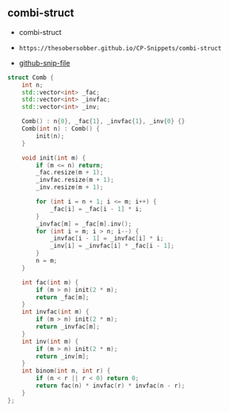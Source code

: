 
## combi-struct

- combi-struct
- ```
  https://thesobersobber.github.io/CP-Snippets/combi-struct
  ```
- [github-snip-file](https://github.com/theSoberSobber/CP-Snippets/blob/main/snippets.json#L1051)

```cpp
struct Comb {
    int n;
    std::vector<int> _fac;
    std::vector<int> _invfac;
    std::vector<int> _inv;

    Comb() : n{0}, _fac{1}, _invfac{1}, _inv{0} {}
    Comb(int n) : Comb() {
        init(n);
    }

    void init(int m) {
        if (m <= n) return;
        _fac.resize(m + 1);
        _invfac.resize(m + 1);
        _inv.resize(m + 1);

        for (int i = n + 1; i <= m; i++) {
            _fac[i] = _fac[i - 1] * i;
        }
        _invfac[m] = _fac[m].inv();
        for (int i = m; i > n; i--) {
            _invfac[i - 1] = _invfac[i] * i;
            _inv[i] = _invfac[i] * _fac[i - 1];
        }
        n = m;
    }

    int fac(int m) {
        if (m > n) init(2 * m);
        return _fac[m];
    }
    int invfac(int m) {
        if (m > n) init(2 * m);
        return _invfac[m];
    }
    int inv(int m) {
        if (m > n) init(2 * m);
        return _inv[m];
    }
    int binom(int n, int r) {
        if (n < r || r < 0) return 0;
        return fac(n) * invfac(r) * invfac(n - r);
    }
};
```
